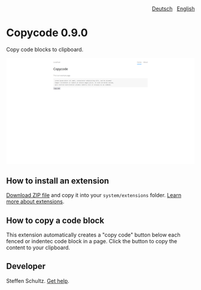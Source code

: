 <p align="right"><a href="README-de.md">Deutsch</a> &nbsp; <a href="README.md">English</a></p>

# Copycode 0.9.0

Copy code blocks to clipboard.

<p align="center"><img src="SCREENSHOT.png" alt="Screenshot"></p>

## How to install an extension

[Download ZIP file](https://github.com/schulle4u/yellow-copycode/archive/refs/heads/main.zip) and copy it into your `system/extensions` folder. [Learn more about extensions](https://github.com/annaesvensson/yellow-update).

## How to copy a code block

This extension automatically creates a "copy code" button below each fenced or indentec code block in a page. Click the button to copy the content to your clipboard. 

## Developer

Steffen Schultz. [Get help](https://datenstrom.se/yellow/help/).
